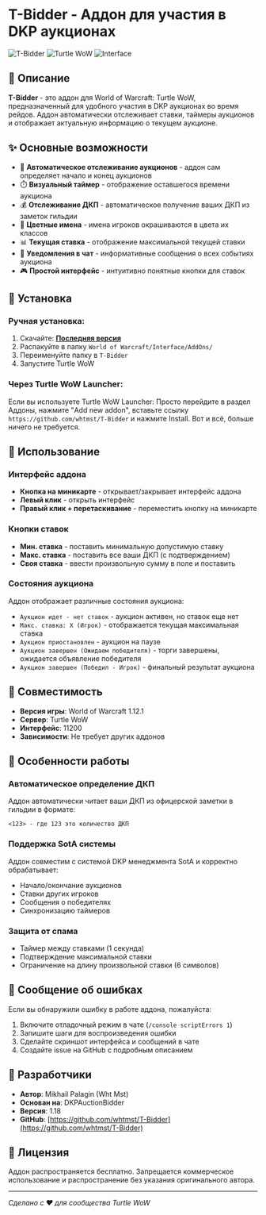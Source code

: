 # T-Bidder - Аддон для участия в DKP аукционах

![T-Bidder](https://img.shields.io/badge/Version-1.18-green)
![Turtle WoW](https://img.shields.io/badge/For-Turtle_WoW-blue)
![Interface](https://img.shields.io/badge/Interface-11200-orange)

## 📖 Описание

**T-Bidder** - это аддон для World of Warcraft: Turtle WoW, предназначенный для удобного участия в DKP аукционах во время рейдов. Аддон автоматически отслеживает ставки, таймеры аукционов и отображает актуальную информацию о текущем аукционе.

## ✨ Основные возможности

- 🎯 **Автоматическое отслеживание аукционов** - аддон сам определяет начало и конец аукционов
- ⏱️ **Визуальный таймер** - отображение оставшегося времени аукциона
- 💰 **Отслеживание ДКП** - автоматическое получение ваших ДКП из заметок гильдии
- 🎨 **Цветные имена** - имена игроков окрашиваются в цвета их классов
- 📊 **Текущая ставка** - отображение максимальной текущей ставки
- 🔔 **Уведомления в чат** - информативные сообщения о всех событиях аукциона
- 🎮 **Простой интерфейс** - интуитивно понятные кнопки для ставок

## 🚀 Установка

### Ручная установка:
1. Скачайте: **[Последняя версия](https://github.com/whtmst/T-Bidder/archive/main.zip)**
2. Распакуйте в папку `World of Warcraft/Interface/AddOns/`
3. Переименуйте папку в `T-Bidder`
4. Запустите Turtle WoW

### Через Turtle WoW Launcher:
Если вы используете Turtle WoW Launcher: Просто перейдите в раздел Аддоны, нажмите "Add new addon", вставьте ссылку `https://github.com/whtmst/T-Bidder` и нажмите Install. Вот и всё, больше ничего не требуется.

## 🎯 Использование

### Интерфейс аддона
- **Кнопка на миникарте** - открывает/закрывает интерфейс аддона
- **Левый клик** - открыть интерфейс
- **Правый клик + перетаскивание** - переместить кнопку на миникарте

### Кнопки ставок
- **Мин. ставка** - поставить минимальную допустимую ставку
- **Макс. ставка** - поставить все ваши ДКП (с подтверждением)
- **Своя ставка** - ввести произвольную сумму в поле и поставить

### Состояния аукциона
Аддон отображает различные состояния аукциона:
- `Аукцион идет - нет ставок` - аукцион активен, но ставок еще нет
- `Макс. ставка: X (Игрок)` - отображается текущая максимальная ставка
- `Аукцион приостановлен` - аукцион на паузе
- `Аукцион завершен (Ожидаем победителя)` - торги завершены, ожидается объявление победителя
- `Аукцион завершен (Победил - Игрок)` - финальный результат аукциона

## 🔧 Совместимость

- **Версия игры**: World of Warcraft 1.12.1
- **Сервер**: Turtle WoW
- **Интерфейс**: 11200
- **Зависимости**: Не требует других аддонов

## 📝 Особенности работы

### Автоматическое определение ДКП
Аддон автоматически читает ваши ДКП из офицерской заметки в гильдии в формате:
```
<123> - где 123 это количество ДКП
```

### Поддержка SotA системы
Аддон совместим с системой DKP менеджмента SotA и корректно обрабатывает:
- Начало/окончание аукционов
- Ставки других игроков
- Сообщения о победителях
- Синхронизацию таймеров

### Защита от спама
- Таймер между ставками (1 секунда)
- Подтверждение максимальной ставки
- Ограничение на длину произвольной ставки (6 символов)

## 🐛 Сообщение об ошибках

Если вы обнаружили ошибку в работе аддона, пожалуйста:

1. Включите отладочный режим в чате (`/console scriptErrors 1`)
2. Запишите шаги для воспроизведения ошибки
3. Сделайте скриншот интерфейса и сообщений в чате
4. Создайте issue на GitHub с подробным описанием

## 👥 Разработчики

- **Автор**: Mikhail Palagin (Wht Mst)
- **Основан на**: DKPAuctionBidder
- **Версия**: 1.18
- **GitHub**: [https://github.com/whtmst/T-Bidder](https://github.com/whtmst/T-Bidder)

## 📄 Лицензия

Аддон распространяется бесплатно. Запрещается коммерческое использование и распространение без указания оригинального автора.

---

*Сделано с ❤️ для сообщества Turtle WoW*

